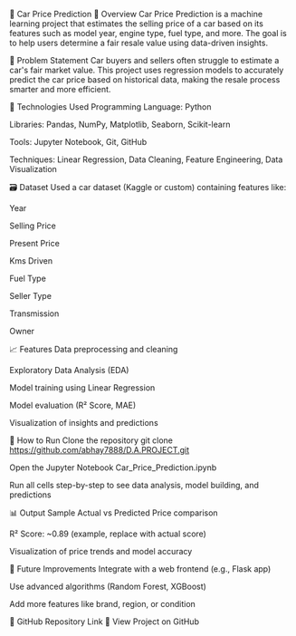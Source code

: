 🚗 Car Price Prediction
📌 Overview
Car Price Prediction is a machine learning project that estimates the selling price of a car based on its features such as model year, engine type, fuel type, and more. The goal is to help users determine a fair resale value using data-driven insights.

🧠 Problem Statement
Car buyers and sellers often struggle to estimate a car's fair market value. This project uses regression models to accurately predict the car price based on historical data, making the resale process smarter and more efficient.

🔧 Technologies Used
Programming Language: Python

Libraries: Pandas, NumPy, Matplotlib, Seaborn, Scikit-learn

Tools: Jupyter Notebook, Git, GitHub

Techniques: Linear Regression, Data Cleaning, Feature Engineering, Data Visualization

🗃️ Dataset
Used a car dataset (Kaggle or custom) containing features like:

Year

Selling Price

Present Price

Kms Driven

Fuel Type

Seller Type

Transmission

Owner

📈 Features
Data preprocessing and cleaning

Exploratory Data Analysis (EDA)

Model training using Linear Regression

Model evaluation (R² Score, MAE)

Visualization of insights and predictions

🏁 How to Run
Clone the repository
git clone https://github.com/abhay7888/D.A.PROJECT.git

Open the Jupyter Notebook
Car_Price_Prediction.ipynb

Run all cells step-by-step to see data analysis, model building, and predictions

📊 Output Sample
Actual vs Predicted Price comparison

R² Score: ~0.89 (example, replace with actual score)

Visualization of price trends and model accuracy

🔮 Future Improvements
Integrate with a web frontend (e.g., Flask app)

Use advanced algorithms (Random Forest, XGBoost)

Add more features like brand, region, or condition

📎 GitHub Repository Link
🔗 View Project on GitHub

